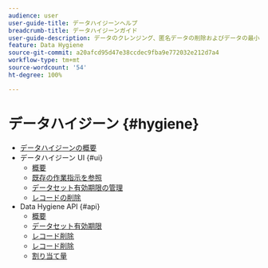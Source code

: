 ```yaml
---
audience: user
user-guide-title: データハイジーンヘルプ
breadcrumb-title: データハイジーンガイド
user-guide-description: データのクレンジング、匿名データの削除およびデータの最小化のために、Experience Platform で個々のレコードを削除し、データセットの有効期限をスケジュールします。
feature: Data Hygiene
source-git-commit: a20afcd95d47e38ccdec9fba9e772032e212d7a4
workflow-type: tm+mt
source-wordcount: '54'
ht-degree: 100%

---
```



# データハイジーン {#hygiene}

* [データハイジーンの概要](./home.md)
* データハイジーン UI {#ui}
   * [概要](./ui/overview.md)
   * [既存の作業指示を参照](./ui/browse.md)
   * [データセット有効期限の管理](./ui/dataset-expiration.md)
   * [レコードの削除](./ui/record-delete.md)
* Data Hygiene API {#api}
   * [概要](./api/overview.md)
   * [データセット有効期限](./api/dataset-expiration.md)
   * [レコード削除](./api/jobs.md)
   * [レコード削除](./api/workorder.md)
   * [割り当て量](./api/quota.md)
